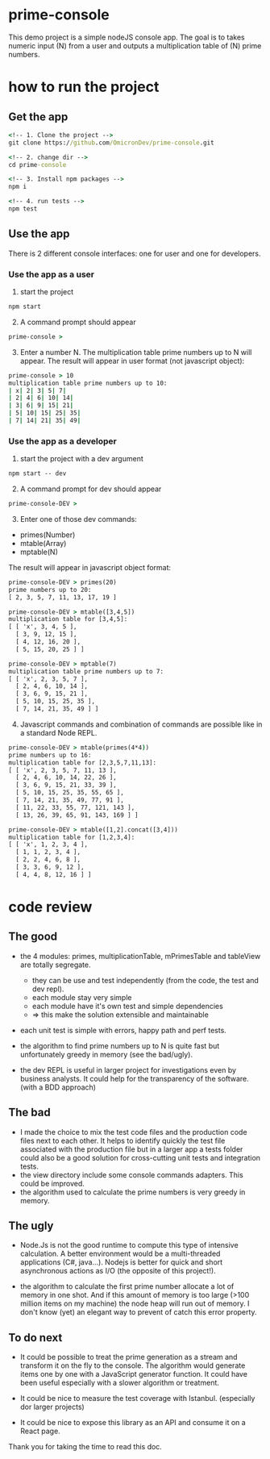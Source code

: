 
# prime-console

This demo project is a simple nodeJS console app. The goal is to takes numeric input (N) from a user and outputs a multiplication table of (N) 
prime numbers.

# how to run the project

## Get the app

```cmd
<!-- 1. Clone the project -->
git clone https://github.com/OmicronDev/prime-console.git

<!-- 2. change dir -->
cd prime-console

<!-- 3. Install npm packages -->
npm i

<!-- 4. run tests -->
npm test
```

## Use the app

There is 2 different console interfaces: one for user and one for developers.

### Use the app as a user
1. start the project
```cmd
npm start
```
2. A command prompt should appear 
```cmd
prime-console >
```

3. Enter a number N. The multiplication table prime numbers up to N will appear. The result will appear in user format (not javascript object):

```cmd
prime-console > 10
multiplication table prime numbers up to 10:
| x| 2| 3| 5| 7|
| 2| 4| 6| 10| 14|
| 3| 6| 9| 15| 21|
| 5| 10| 15| 25| 35|
| 7| 14| 21| 35| 49|
```

### Use the app as a developer
1. start the project with a dev argument
```cmd
npm start -- dev
```
2. A command prompt for dev should appear
```cmd
prime-console-DEV >
```

3. Enter one of those dev commands:
- primes(Number)
- mtable(Array)
- mptable(N)

The result will appear in javascript object format:

```cmd
prime-console-DEV > primes(20)
prime numbers up to 20:
[ 2, 3, 5, 7, 11, 13, 17, 19 ]
```

```cmd
prime-console-DEV > mtable([3,4,5])
multiplication table for [3,4,5]:
[ [ 'x', 3, 4, 5 ],
  [ 3, 9, 12, 15 ],
  [ 4, 12, 16, 20 ],
  [ 5, 15, 20, 25 ] ]
```

```cmd
prime-console-DEV > mptable(7)
multiplication table prime numbers up to 7:
[ [ 'x', 2, 3, 5, 7 ],
  [ 2, 4, 6, 10, 14 ],
  [ 3, 6, 9, 15, 21 ],
  [ 5, 10, 15, 25, 35 ],
  [ 7, 14, 21, 35, 49 ] ]
```

4. Javascript commands and combination of commands are possible like in a standard Node REPL.
```cmd
prime-console-DEV > mtable(primes(4*4))
prime numbers up to 16:
multiplication table for [2,3,5,7,11,13]:
[ [ 'x', 2, 3, 5, 7, 11, 13 ],
  [ 2, 4, 6, 10, 14, 22, 26 ],
  [ 3, 6, 9, 15, 21, 33, 39 ],
  [ 5, 10, 15, 25, 35, 55, 65 ],
  [ 7, 14, 21, 35, 49, 77, 91 ],
  [ 11, 22, 33, 55, 77, 121, 143 ],
  [ 13, 26, 39, 65, 91, 143, 169 ] ]
```

```cmd
prime-console-DEV > mtable([1,2].concat([3,4]))
multiplication table for [1,2,3,4]:
[ [ 'x', 1, 2, 3, 4 ],
  [ 1, 1, 2, 3, 4 ],
  [ 2, 2, 4, 6, 8 ],
  [ 3, 3, 6, 9, 12 ],
  [ 4, 4, 8, 12, 16 ] ]
```

# code review

## The good

- the 4 modules: primes, multiplicationTable, mPrimesTable and tableView are totally segregate.
  - they can be use and test independently (from the code, the test and dev repl).
  - each module stay very simple
  - each module have it's own test and simple dependencies
  - => this make the solution extensible and maintainable

- each unit test is simple with errors, happy path and perf tests.

- the algorithm to find prime numbers up to N is quite fast but unfortunately greedy in memory (see the bad/ugly).

- the dev REPL is useful in larger project for investigations even by business analysts. It could help for the transparency of the software. (with a BDD approach)

## The bad

- I made the choice to mix the test code files and the production code files next to each other.
It helps to identify quickly the test file associated with the production file but in a larger app a tests folder could also be a good solution for cross-cutting unit tests and integration tests.
- the view directory include some console commands adapters. This could be improved. 
- the algorithm used to calculate the prime numbers is very greedy in memory.

## The ugly

- Node.Js is not the good runtime to compute this type of intensive calculation.
A better environment would be a multi-threaded applications (C#, java...). Nodejs is better for quick and short asynchronous actions as I/O (the opposite of this project!).

- the algorithm to calculate the first prime number allocate a lot of memory in one shot.
And if this amount of memory is too large (>100 million items on my machine)
the node heap will run out of memory. I don't know (yet) an elegant way to prevent of catch this error property.

## To do next

- It could be possible to treat the prime generation as a stream and transform it on the fly to the console. The algorithm would generate items one by one with a JavaScript generator function. It could have been useful especially with a slower algorithm or treatment.

- It could be nice to measure the test coverage with Istanbul. (especially dor larger projects)

- It could be nice to expose this library as an API and consume it on a React page.

Thank you for taking the time to read this doc.

